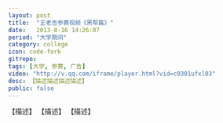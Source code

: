 ```yaml
---
layout: post
title:  "王老吉参赛视频《黑帮篇》"
date:   2013-8-16 14:26:07
period: "大学期间"
category: college
icon: code-fork
gitrepo: 
tags: [大学, 参赛, 广告]
video: "http://v.qq.com/iframe/player.html?vid=c0301ufxl03"
desc: 【描述描述描述描述】
public: false
---
```

【描述】
<tcvideo src="http://v.qq.com/iframe/player.html?vid=c0301ufxl03"></tcvideo>
【描述】
<tcvideo src="http://v.qq.com/iframe/player.html?vid=c0301ufxl03"></tcvideo>
<tcvideo src="http://v.qq.com/iframe/player.html?vid=c0301ufxl03"></tcvideo>
<tcvideo src="http://v.qq.com/iframe/player.html?vid=c0301ufxl03"></tcvideo>
<tcvideo src="http://v.qq.com/iframe/player.html?vid=c0301ufxl03"></tcvideo>
<tcvideo src="http://v.qq.com/iframe/player.html?vid=c0301ufxl03"></tcvideo>
【描述】